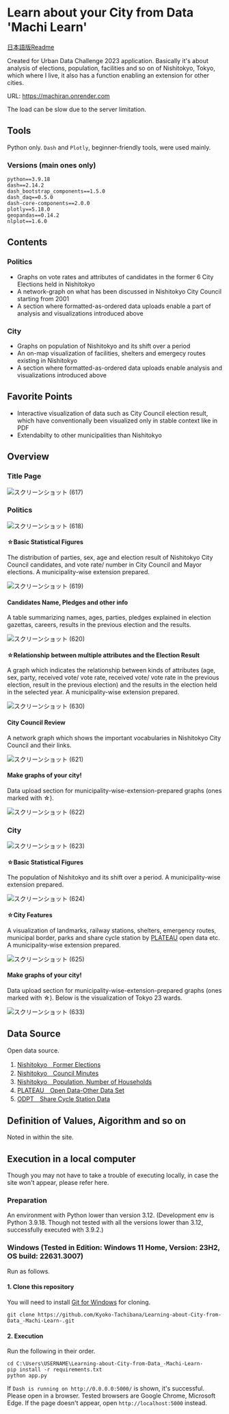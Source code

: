 # Learn about your City from Data 'Machi Learn'

[日本語版Readme](README.md)

Created for Urban Data Challenge 2023 application. Basically it's about analysis of elections, population, facilities and so on of Nishitokyo, Tokyo, which where I live, it also has a function enabling an extension for other cities.

URL: https://machiran.onrender.com

The load can be slow due to the server limitation.



## Tools
Python only. `Dash` and `Plotly`, beginner-friendly tools, were used mainly.

### Versions (main ones only)
```
python==3.9.18
dash==2.14.2
dash_bootstrap_components==1.5.0
dash_daq==0.5.0
dash-core-components==2.0.0
plotly==5.18.0
geopandas==0.14.2
nlplot==1.6.0
```



## Contents
### Politics
+ Graphs on vote rates and attributes of candidates in the former 6 City Elections held in Nishitokyo
+ A network-graph on what has been discussed in Nishitokyo City Council starting from 2001
+ A section where formatted-as-ordered data uploads enable a part of analysis and visualizations introduced above


### City
+ Graphs on population of Nishitokyo and its shift over a period
+ An on-map visualization of facilities, shelters and emergecy routes existing in Nishitokyo
+ A section where formatted-as-ordered data uploads enable analysis and visualizations introduced above


## Favorite Points
+ Interactive visualization of data such as City Council election result, which have conventionally been visualized only in stable context like in PDF
+ Extendabilty to other municipalities than Nishitokyo



## Overview
### Title Page
![スクリーンショット (617)](https://github.com/Kyoko-Tachibana/Learning-about-City-from-Data_-Machi-Learn-/assets/156287780/623ab034-d6b1-482b-85fd-500cb460c54d)


### Politics
![スクリーンショット (618)](https://github.com/Kyoko-Tachibana/Learning-about-City-from-Data_-Machi-Learn-/assets/156287780/f9ecc9b9-a054-4445-bdaf-6da2421209ee)


#### ☆Basic Statistical Figures
The distribution of parties, sex, age and election result of Nishitokyo City Council candidates, and vote rate/ number in City Council and Mayor elections. 
A municipality-wise extension prepared.

![スクリーンショット (619)](https://github.com/Kyoko-Tachibana/Learning-about-City-from-Data_-Machi-Learn-/assets/156287780/f8c78e07-22f1-4f0f-9f3c-6ead22e3bdd5)


#### Candidates Name, Pledges and other info
A table summarizing names, ages, parties, pledges explained in election gazettas, careers, results in the previous election and the results. 

![スクリーンショット (620)](https://github.com/Kyoko-Tachibana/Learning-about-City-from-Data_-Machi-Learn-/assets/156287780/4e1e687a-0290-4f6c-9390-6159ebc5f394)


#### ☆Relationship between multiple attributes and the Election Result
A graph which indicates the relationship between kinds of attributes (age, sex, party, received vote/ vote rate, received vote/ vote rate in the previous election, result in 
the previous election) and the results in the election held in the selected year. A municipality-wise extension prepared.

![スクリーンショット (630)](https://github.com/Kyoko-Tachibana/Learning-about-City-from-Data_-Machi-Learn-/assets/156287780/8aa9bb1e-0ea7-42e7-a15b-2fd522c3c878)


#### City Council Review
A network graph which shows the important vocabularies in Nishitokyo City Council and their links.

![スクリーンショット (621)](https://github.com/Kyoko-Tachibana/Learning-about-City-from-Data_-Machi-Learn-/assets/156287780/073f6301-0bea-471c-9ae1-2ea9ca14a0d9)


#### Make graphs of your city!
Data upload section for  municipality-wise-extension-prepared graphs (ones marked with ☆).

![スクリーンショット (622)](https://github.com/Kyoko-Tachibana/Learning-about-City-from-Data_-Machi-Learn-/assets/156287780/21a2977f-5093-40ff-b586-5396f341bf55)


### City

![スクリーンショット (623)](https://github.com/Kyoko-Tachibana/Learning-about-City-from-Data_-Machi-Learn-/assets/156287780/770a14e9-f425-4ff5-b806-47e327754656)


#### ☆Basic Statistical Figures
The population of Nishitokyo and its shift over a period. A municipality-wise extension prepared.

![スクリーンショット (624)](https://github.com/Kyoko-Tachibana/Learning-about-City-from-Data_-Machi-Learn-/assets/156287780/0221a59b-b95d-4641-af93-eab081786a29)


#### ☆City Features
A visualization of landmarks, railway stations, shelters, emergency routes, municipal border, parks and share cycle station by [PLATEAU](https://www.mlit.go.jp/plateau/)
open data etc. A municipality-wise extension prepared.

![スクリーンショット (625)](https://github.com/Kyoko-Tachibana/Learning-about-City-from-Data_-Machi-Learn-/assets/156287780/c962fb91-3005-4d31-b34f-5898ae0d8849)


#### Make graphs of your city!
Data upload section for  municipality-wise-extension-prepared graphs (ones marked with ☆). Below is the visualization of Tokyo 23 wards.


![スクリーンショット (633)](https://github.com/Kyoko-Tachibana/Learning-about-City-from-Data_-Machi-Learn-/assets/156287780/773d3201-3ed5-48dc-a5b7-806466fcefe6)



## Data Source
Open data source.

1. [Nishitokyo　Former Elections](https://www.city.nishitokyo.lg.jp/siseizyoho/senkyo/kekka/index.html)
2. [Nishitokyo　Council Minutes](https://www.city.nishitokyo.tokyo.dbsr.jp/index.php/)
3. [Nishitokyo　Population, Number of Households](https://www.city.nishitokyo.lg.jp/siseizyoho/tokei/zinko/index.html)
4. [PLATEAU　Open Data-Other Data Set](https://www.mlit.go.jp/plateau/)
5. [ODPT　Share Cycle Station Data](https://www.odpt.org/2022/06/28/press20220628_bikeshare/)



## Definition of Values, Aigorithm and so on
Noted in within the site.



## Execution in a local computer
Though you may not have to take a trouble of executing locally, in case the site won't appear, please refer here.


### Preparation
An environment with Python lower than version 3.12. (Development env is Python 3.9.18. Though not tested with all the versions lower than 3.12, successfully executed with 3.9.2.)


### Windows (Tested in Edition:	Windows 11 Home, Version:	23H2, OS build:	22631.3007)
Run as follows.


#### 1. Clone this repository
You will need to install [Git for Windows](https://gitforwindows.org/) for cloning.
```
git clone https://github.com/Kyoko-Tachibana/Learning-about-City-from-Data_-Machi-Learn-.git
```


#### 2. Execution
Run the following in their order.
```
cd C:\Users\USERNAME\Learning-about-City-from-Data_-Machi-Learn-
pip install -r requirements.txt
python app.py
```

If `Dash is running on http://0.0.0.0:5000/` is shown, it's successful. Please open in a browser. Tested browsers are Google Chrome, Microsoft Edge. If the page doesn't appear, open `http://localhost:5000` instead.
